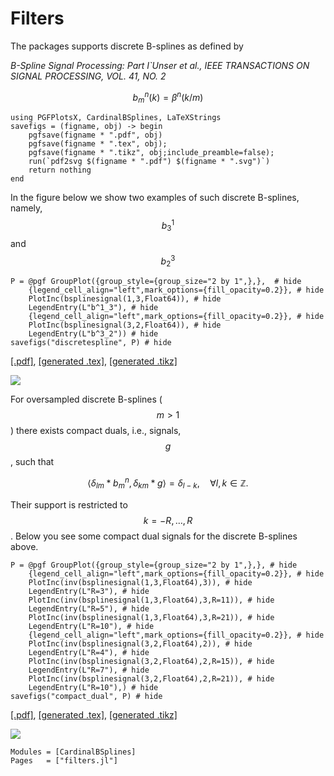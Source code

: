 # Filters
The packages supports discrete B-splines as defined by

*B-Spline Signal Processing: Part I`Unser et al.,
IEEE TRANSACTIONS ON SIGNAL PROCESSING, VOL. 41, NO. 2*

$$b^n_m(k) = \beta^n(k/m)$$


```@setup filters
using PGFPlotsX, CardinalBSplines, LaTeXStrings
savefigs = (figname, obj) -> begin
    pgfsave(figname * ".pdf", obj)
    pgfsave(figname * ".tex", obj);
    pgfsave(figname * ".tikz", obj;include_preamble=false);
    run(`pdf2svg $(figname * ".pdf") $(figname * ".svg")`)
    return nothing
end
```

In the figure below we show two examples of such discrete B-splines, namely, $$b^1_3$$ and $$b^3_2$$

```@example filters
P = @pgf GroupPlot({group_style={group_size="2 by 1",},},  # hide
    {legend_cell_align="left",mark_options={fill_opacity=0.2}}, # hide
    PlotInc(bsplinesignal(1,3,Float64)), # hide
    LegendEntry(L"b^1_3"), # hide
    {legend_cell_align="left",mark_options={fill_opacity=0.2}}, # hide
    PlotInc(bsplinesignal(3,2,Float64)), # hide
    LegendEntry(L"b^3_2")) # hide
savefigs("discretespline", P) # hide
```

[\[.pdf\]](discretespline.pdf), [\[generated .tex\]](discretespline.tex), [\[generated .tikz\]](discretespline.tikz)

![](discretespline.svg)


For oversampled discrete B-splines ($$m>1$$) there exists compact duals, i.e., signals, $$g$$, such that

$$\langle \delta_{lm} * b^n_m, \delta_{km} * g\rangle=\delta_{l-k},\quad \forall l,k\in \mathbb Z.$$

Their support is restricted to $$k=-R,\dots,R$$. Below you see some compact dual signals for the discrete B-splines above. 

```@example filters
P = @pgf GroupPlot({group_style={group_size="2 by 1",},}, # hide
    {legend_cell_align="left",mark_options={fill_opacity=0.2}}, # hide
    PlotInc(inv(bsplinesignal(1,3,Float64),3)), # hide
    LegendEntry(L"R=3"), # hide
    PlotInc(inv(bsplinesignal(1,3,Float64),3,R=11)), # hide
    LegendEntry(L"R=5"), # hide
    PlotInc(inv(bsplinesignal(1,3,Float64),3,R=21)), # hide
    LegendEntry(L"R=10"), # hide
    {legend_cell_align="left",mark_options={fill_opacity=0.2}}, # hide
    PlotInc(inv(bsplinesignal(3,2,Float64),2)), # hide
    LegendEntry(L"R=4"), # hide
    PlotInc(inv(bsplinesignal(3,2,Float64),2,R=15)), # hide
    LegendEntry(L"R=7"), # hide
    PlotInc(inv(bsplinesignal(3,2,Float64),2,R=21)), # hide
    LegendEntry(L"R=10"),) # hide
savefigs("compact_dual", P) # hide
```

[\[.pdf\]](compact_dual.pdf), [\[generated .tex\]](compact_dual.tex), [\[generated .tikz\]](compact_dual.tikz)

![](compact_dual.svg)

```@autodocs
Modules = [CardinalBSplines]
Pages   = ["filters.jl"]
```
